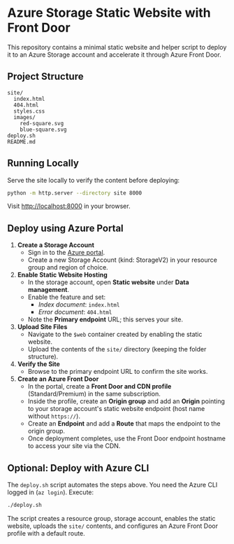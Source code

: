 # Azure Storage Static Website with Front Door

This repository contains a minimal static website and helper script to deploy it to an Azure Storage account and accelerate it through Azure Front Door.

## Project Structure

```
site/
  index.html
  404.html
  styles.css
  images/
    red-square.svg
    blue-square.svg
deploy.sh
README.md
```

## Running Locally

Serve the site locally to verify the content before deploying:

```bash
python -m http.server --directory site 8000
```

Visit <http://localhost:8000> in your browser.

## Deploy using Azure Portal

1. **Create a Storage Account**
   - Sign in to the [Azure portal](https://portal.azure.com/).
   - Create a new Storage Account (kind: StorageV2) in your resource group and region of choice.
2. **Enable Static Website Hosting**
   - In the storage account, open **Static website** under **Data management**.
   - Enable the feature and set:
     - *Index document*: `index.html`
     - *Error document*: `404.html`
   - Note the **Primary endpoint** URL; this serves your site.
3. **Upload Site Files**
   - Navigate to the `$web` container created by enabling the static website.
   - Upload the contents of the `site/` directory (keeping the folder structure).
4. **Verify the Site**
   - Browse to the primary endpoint URL to confirm the site works.
5. **Create an Azure Front Door**
   - In the portal, create a **Front Door and CDN profile** (Standard/Premium) in the same subscription.
   - Inside the profile, create an **Origin group** and add an **Origin** pointing to your storage account's static website endpoint (host name without `https://`).
   - Create an **Endpoint** and add a **Route** that maps the endpoint to the origin group.
   - Once deployment completes, use the Front Door endpoint hostname to access your site via the CDN.

## Optional: Deploy with Azure CLI

The `deploy.sh` script automates the steps above. You need the Azure CLI logged in (`az login`). Execute:

```bash
./deploy.sh
```

The script creates a resource group, storage account, enables the static website, uploads the `site/` contents, and configures an Azure Front Door profile with a default route.

